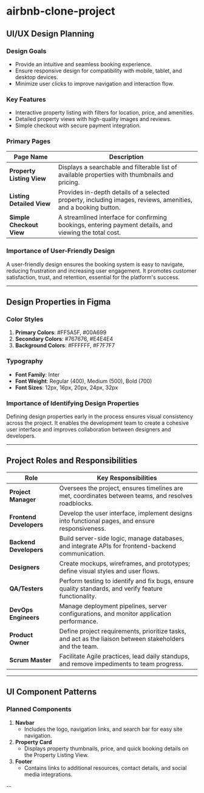 # airbnb-clone-project
## UI/UX Design Planning

### Design Goals
- Provide an intuitive and seamless booking experience.
- Ensure responsive design for compatibility with mobile, tablet, and desktop devices.
- Minimize user clicks to improve navigation and interaction flow.

### Key Features
- Interactive property listing with filters for location, price, and amenities.
- Detailed property views with high-quality images and reviews.
- Simple checkout with secure payment integration.

### Primary Pages

| **Page Name**         | **Description**                                                                                  |
|-----------------------|--------------------------------------------------------------------------------------------------|
| **Property Listing View** | Displays a searchable and filterable list of available properties with thumbnails and pricing.      |
| **Listing Detailed View** | Provides in-depth details of a selected property, including images, reviews, amenities, and a booking button. |
| **Simple Checkout View**  | A streamlined interface for confirming bookings, entering payment details, and viewing the total cost. |

### Importance of User-Friendly Design
A user-friendly design ensures the booking system is easy to navigate, reducing frustration and increasing user engagement. It promotes customer satisfaction, trust, and retention, essential for the platform's success.

---

## Design Properties in Figma

### Color Styles
1. **Primary Colors**: #FF5A5F, #00A699
2. **Secondary Colors**: #767676, #E4E4E4
3. **Background Colors**: #FFFFFF, #F7F7F7

### Typography
- **Font Family**: Inter
- **Font Weight**: Regular (400), Medium (500), Bold (700)
- **Font Sizes**: 12px, 16px, 20px, 24px, 32px

### Importance of Identifying Design Properties
Defining design properties early in the process ensures visual consistency across the project. It enables the development team to create a cohesive user interface and improves collaboration between designers and developers.

---

## Project Roles and Responsibilities

| **Role**                | **Key Responsibilities**                                                                                     |
|--------------------------|-------------------------------------------------------------------------------------------------------------|
| **Project Manager**      | Oversees the project, ensures timelines are met, coordinates between teams, and resolves roadblocks.        |
| **Frontend Developers**  | Develop the user interface, implement designs into functional pages, and ensure responsiveness.             |
| **Backend Developers**   | Build server-side logic, manage databases, and integrate APIs for frontend-backend communication.           |
| **Designers**            | Create mockups, wireframes, and prototypes; define visual styles and user flows.                           |
| **QA/Testers**           | Perform testing to identify and fix bugs, ensure quality standards, and verify feature functionality.       |
| **DevOps Engineers**     | Manage deployment pipelines, server configurations, and monitor application performance.                    |
| **Product Owner**        | Define project requirements, prioritize tasks, and act as the liaison between stakeholders and the team.    |
| **Scrum Master**         | Facilitate Agile practices, lead daily standups, and remove impediments to team progress.                   |

---

## UI Component Patterns

### Planned Components
1. **Navbar**  
   - Includes the logo, navigation links, and search bar for easy site navigation.
2. **Property Card**  
   - Displays property thumbnails, price, and quick booking details on the Property Listing View.
3. **Footer**  
   - Contains links to additional resources, contact details, and social media integrations.

--